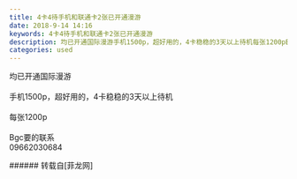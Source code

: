 ```yaml
---
title: 4卡4待手机和联通卡2张已开通漫游
date: 2018-9-14 14:16
keywords: 4卡4待手机和联通卡2张已开通漫游
description: 均已开通国际漫游手机1500p，超好用的，4卡稳稳的3天以上待机每张1200pBgc要的联系09662030684
categories: used
---
```

<td class="t_f" id="postmessage_1790251">

均已开通国际漫游<br/>
<br/>
手机1500p，超好用的，4卡稳稳的3天以上待机<br/>
<br/>
每张1200p<br/>
<br/>
Bgc要的联系<br/>
09662030684<br/>
</td>
###### 转载自[菲龙网]